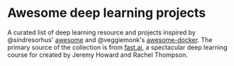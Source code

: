 # Awesome deep learning projects
A curated list of deep learning resource and projects inspired by @sindresorhus' [awesome](https://github.com/sindresorhus/awesome) and @veggiemonk's [awesome-docker](https://github.com/veggiemonk/awesome-docker). The primary source of the collection is from [fast.ai](http://course.fast.ai/), a spectacular deep learning course for created by Jeremy Howard and Rachel Thompson.
